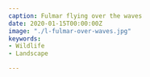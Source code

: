 ```yaml
---
caption: Fulmar flying over the waves
date: 2020-01-15T00:00:00Z
image: "./l-fulmar-over-waves.jpg"
keywords:
- Wildlife
- Landscape

---
```

